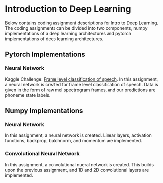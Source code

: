 # Introduction to Deep Learning 

Below contains coding assignment descriptions for Intro to Deep Learning. The coding assignments can be divided into two components, numpy implementations of a deep learning architectures and pytorch implementations of deep learning architectures.

## Pytorch Implementations 

### Neural Network
Kaggle Challenge: [Frame level classification of speech](https://www.kaggle.com/competitions/11-785-s20-hw1p2/overview). In this assignment, a neural network is created for frame level classification of speech. Data is given in the form of raw mel spectrogram frames, and our predictions are phoneme state labels.


## Numpy Implementations 

### Neural Network
In this assignment, a neural network is created. Linear layers, activation functions, backprop, batchnorm, and momentum are implemented.

### Convolutional Neural Network
In this assignment, a convolutional nueral network is created. This builds upon the previous assignment, and 1D and 2D convolutional layers are implemented.
